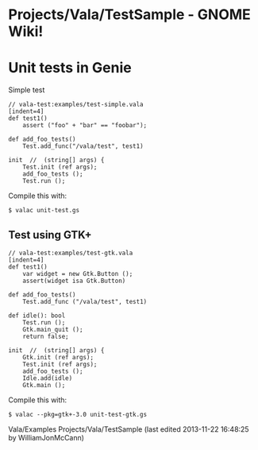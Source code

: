 # Projects/Vala/TestSample - GNOME Wiki!

# Unit tests in Genie

Simple test

```genie
// vala-test:examples/test-simple.vala
[indent=4]
def test1()
    assert ("foo" + "bar" == "foobar");

def add_foo_tests()
    Test.add_func("/vala/test", test1)

init  //  (string[] args) {
    Test.init (ref args);
    add_foo_tests ();
    Test.run ();
```

Compile this with:

```shell
$ valac unit-test.gs
```


## Test using GTK+

```genie
// vala-test:examples/test-gtk.vala
[indent=4]
def test1()
    var widget = new Gtk.Button ();
    assert(widget isa Gtk.Button)

def add_foo_tests()
    Test.add_func ("/vala/test", test1)

def idle(): bool
    Test.run ();
    Gtk.main_quit ();
    return false;

init  //  (string[] args) {
    Gtk.init (ref args);
    Test.init (ref args);
    add_foo_tests ();
    Idle.add(idle)
    Gtk.main ();
```

Compile this with:

```shell
$ valac --pkg=gtk+-3.0 unit-test-gtk.gs
```


Vala/Examples Projects/Vala/TestSample
    (last edited 2013-11-22 16:48:25 by WilliamJonMcCann)
